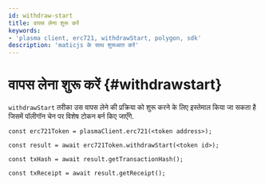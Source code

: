 ```yaml
---
id: withdraw-start
title: वापस लेना शुरू करें
keywords:
- 'plasma client, erc721, withdrawStart, polygon, sdk'
description: 'maticjs के साथ शुरूआत करें'
---
```


# वापस लेना शुरू करें {#withdrawstart}

`withdrawStart` तरीका उस वापस लेने की प्रक्रिया को शुरू करने के लिए इस्तेमाल किया जा सकता है जिसमें पॉलीगॉन चेन पर विशेष टोकन बर्न किए जाएँगे.

```
const erc721Token = plasmaClient.erc721(<token address>);

const result = await erc721Token.withdrawStart(<token id>);

const txHash = await result.getTransactionHash();

const txReceipt = await result.getReceipt();

```
